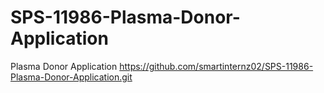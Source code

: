 # SPS-11986-Plasma-Donor-Application
Plasma Donor Application
https://github.com/smartinternz02/SPS-11986-Plasma-Donor-Application.git





